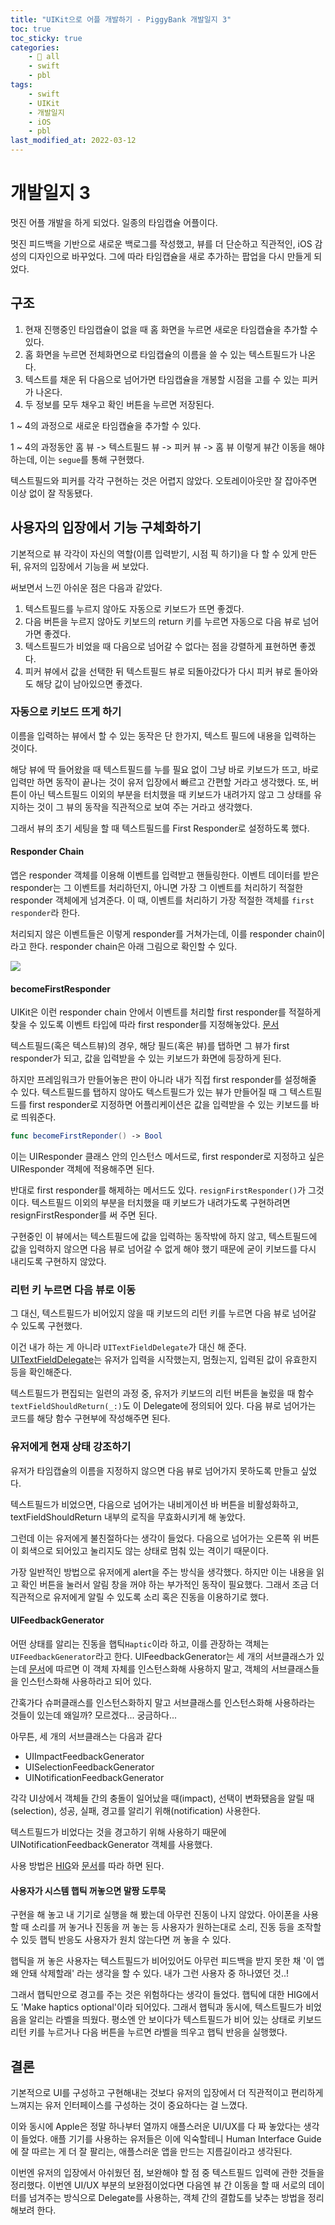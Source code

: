 ```yaml
---
title: "UIKit으로 어플 개발하기 - PiggyBank 개발일지 3"
toc: true
toc_sticky: true
categories:
    - 📂 all
    - swift
    - pbl
tags:
    - swift
    - UIKit
    - 개발일지
    - iOS
    - pbl
last_modified_at: 2022-03-12
---
```


# 개발일지 3

멋진 어플 개발을 하게 되었다. 일종의 타임캡슐 어플이다.

멋진 피드백을 기반으로 새로운 백로그를 작성했고, 뷰를 더 단순하고 직관적인, iOS 감성의 디자인으로 바꾸었다. 그에 따라 타임캡슐을 새로 추가하는 팝업을 다시 만들게 되었다.

## 구조

1. 현재 진행중인 타임캡슐이 없을 때 홈 화면을 누르면 새로운 타임캡슐을 추가할 수 있다.
2. 홈 화면을 누르면 전체화면으로 타임캡슐의 이름을 쓸 수 있는 텍스트필드가 나온다.
3. 텍스트를 채운 뒤 다음으로 넘어가면 타임캡슐을 개봉할 시점을 고를 수 있는 피커가 나온다.
4. 두 정보를 모두 채우고 확인 버튼을 누르면 저장된다.

1 ~ 4의 과정으로 새로운 타임캡슐을 추가할 수 있다.

1 ~ 4의 과정동안 홈 뷰 -> 텍스트필드 뷰 -> 피커 뷰 -> 홈 뷰 이렇게 뷰간 이동을 해야 하는데, 이는 `segue`를 통해 구현했다.

텍스트필드와 피커를 각각 구현하는 것은 어렵지 않았다. 오토레이아웃만 잘 잡아주면 이상 없이 잘 작동됐다.

## 사용자의 입장에서 기능 구체화하기

기본적으로 뷰 각각이 자신의 역할(이름 입력받기, 시점 픽 하기)을 다 할 수 있게 만든 뒤, 유저의 입장에서 기능을 써 보았다.

써보면서 느낀 아쉬운 점은 다음과 같았다.

1. 텍스트필드를 누르지 않아도 자동으로 키보드가 뜨면 좋겠다.
2. 다음 버튼을 누르지 않아도 키보드의 return 키를 누르면 자동으로 다음 뷰로 넘어가면 좋겠다.
3. 텍스트필드가 비었을 때 다음으로 넘어갈 수 없다는 점을 강렬하게 표현하면 좋겠다.
4. 피커 뷰에서 값을 선택한 뒤 텍스트필드 뷰로 되돌아갔다가 다시 피커 뷰로 돌아와도 해당 값이 남아있으면 좋겠다.

### 자동으로 키보드 뜨게 하기

이름을 입력하는 뷰에서 할 수 있는 동작은 단 한가지, 텍스트 필드에 내용을 입력하는 것이다.

해당 뷰에 딱 들어왔을 때 텍스트필드를 누를 필요 없이 그냥 바로 키보드가 뜨고, 바로 입력만 하면 동작이 끝나는 것이 유저 입장에서 빠르고 간편할 거라고 생각했다. 또, 버튼이 아닌 텍스트필드 이외의 부분을 터치했을 때 키보드가 내려가지 않고 그 상태를 유지하는 것이 그 뷰의 동작을 직관적으로 보여 주는 거라고 생각했다.

그래서 뷰의 초기 세팅을 할 때 텍스트필드를 First Responder로 설정하도록 했다.

#### Responder Chain

앱은 responder 객체를 이용해 이벤트를 입력받고 핸들링한다. 이벤트 데이터를 받은 responder는 그 이벤트를 처리하던지, 아니면 가장 그 이벤트를 처리하기 적절한 responder 객체에게 넘겨준다. 이 때, 이벤트를 처리하기 가장 적절한 객체를 `first responder`라 한다.

처리되지 않은 이벤트들은 이렇게 responder를 거쳐가는데, 이를 responder chain이라고 한다. responder chain은 아래 그림으로 확인할 수 있다.

![](/assets/images/piggy/3-1.png)

#### becomeFirstResponder

UIKit은 이런 responder chain 안에서 이벤트를 처리할 first responder를 적절하게 찾을 수 있도록 이벤트 타입에 따라 first responder를 지정해놓았다. [문서](https://developer.apple.com/documentation/uikit/touches_presses_and_gestures/using_responders_and_the_responder_chain_to_handle_events)

텍스트필드(혹은 텍스트뷰)의 경우, 해당 필드(혹은 뷰)를 탭하면 그 뷰가 first responder가 되고, 값을 입력받을 수 있는 키보드가 화면에 등장하게 된다.

하지만 프레임워크가 만들어놓은 판이 아니라 내가 직접 first responder를 설정해줄 수 있다. 텍스트필드를 탭하지 않아도 텍스트필드가 있는 뷰가 만들어질 때 그 텍스트필드를 first responder로 지정하면 어플리케이션은 값을 입력받을 수 있는 키보드를 바로 띄워준다.

```swift
func becomeFirstReponder() -> Bool
```

이는 UIResponder 클래스 안의 인스턴스 메서드로, first responder로 지정하고 싶은 UIResponder 객체에 적용해주면 된다.

반대로 first responder를 해제하는 메서드도 있다. `resignFirstResponder()`가 그것이다. 텍스트필드 이외의 부분을 터치했을 때 키보드가 내려가도록 구현하려면 resignFirstResponder를 써 주면 된다.

구현중인 이 뷰에서는 텍스트필드에 값을 입력하는 동작밖에 하지 않고, 텍스트필드에 값을 입력하지 않으면 다음 뷰로 넘어갈 수 없게 해야 했기 때문에 굳이 키보드를 다시 내리도록 구현하지 않았다.

### 리턴 키 누르면 다음 뷰로 이동

그 대신, 텍스트필드가 비어있지 않을 때 키보드의 리턴 키를 누르면 다음 뷰로 넘어갈 수 있도록 구현했다.

이건 내가 하는 게 아니라 `UITextFieldDelegate`가 대신 해 준다. [UITextFieldDelegate](https://developer.apple.com/documentation/uikit/uitextfielddelegate)는 유저가 입력을 시작했는지, 멈췄는지, 입력된 값이 유효한지 등을 확인해준다.

텍스트필드가 편집되는 일련의 과정 중, 유저가 키보드의 리턴 버튼을 눌렀을 때 함수 `textFieldShouldReturn(_:)`도 이 Delegate에 정의되어 있다. 다음 뷰로 넘어가는 코드를 해당 함수 구현부에 작성해주면 된다.


### 유저에게 현재 상태 강조하기

유저가 타임캡슐의 이름을 지정하지 않으면 다음 뷰로 넘어가지 못하도록 만들고 싶었다.

텍스트필드가 비었으면, 다음으로 넘어가는 내비게이션 바 버튼을 비활성화하고, textFieldShouldReturn 내부의 로직을 무효화시키게 해 놓았다.

그런데 이는 유저에게 불친절하다는 생각이 들었다. 다음으로 넘어가는 오른쪽 위 버튼이 회색으로 되어있고 눌리지도 않는 상태로 멈춰 있는 격이기 때문이다.

가장 일반적인 방법으로 유저에게 alert을 주는 방식을 생각했다. 하지만 이는 내용을 읽고 확인 버튼을 눌러서 알림 창을 꺼야 하는 부가적인 동작이 필요했다. 그래서 조금 더 직관적으로 유저에게 알릴 수 있도록 소리 혹은 진동을 이용하기로 했다.

#### UIFeedbackGenerator

어떤 상태를 알리는 진동을 햅틱`Haptic`이라 하고, 이를 관장하는 객체는 `UIFeedbackGenerator`라고 한다. UIFeedbackGenerator는 세 개의 서브클래스가 있는데 [문서](https://developer.apple.com/documentation/uikit/uifeedbackgenerator#overview)에 따르면 이 객체 자체를 인스턴스화해 사용하지 말고, 객체의 서브클래스들을 인스턴스화해 사용하라고 되어 있다.

간혹가다 슈퍼클래스를 인스턴스화하지 말고 서브클래스를 인스턴스화해 사용하라는 것들이 있는데 왜일까? 모르겠다... 궁금하다...

아무튼, 세 개의 서브클래스는 다음과 같다

- UIImpactFeedbackGenerator
- UISelectionFeedbackGenerator
- UINotificationFeedbackGenerator

각각 UI상에서 객체들 간의 충돌이 일어났을 때(impact), 선택이 변화됐음을 알릴 때(selection), 성공, 실패, 경고를 알리기 위해(notification) 사용한다.

텍스트필드가 비었다는 것을 경고하기 위해 사용하기 때문에 UINotificationFeedbackGenerator 객체를 사용했다.

사용 방법은 [HIG](https://developer.apple.com/ios/human-interface-guidelines/interaction/feedback/#haptics)와 [문서](https://developer.apple.com/documentation/uikit/uifeedbackgenerator)를 따라 하면 된다.

#### 사용자가 시스템 햅틱 꺼놓으면 말짱 도루묵

구현을 해 놓고 내 기기로 실행을 해 봤는데 아무런 진동이 나지 않았다. 아이폰을 사용할 때 소리를 꺼 놓거나 진동을 꺼 놓는 등 사용자가 원하는대로 소리, 진동 등을 조작할 수 있듯 햅틱 반응도 사용자가 원치 않는다면 꺼 놓을 수 있다.

햅틱을 꺼 놓은 사용자는 텍스트필드가 비어있어도 아무런 피드백을 받지 못한 채 '이 앱 왜 안돼 삭제할래' 라는 생각을 할 수 있다. 내가 그런 사용자 중 하나였던 것..!

그래서 햅틱만으로 경고를 주는 것은 위험하다는 생각이 들었다. 햅틱에 대한 HIG에서도 'Make haptics optional'이라 되어있다. 그래서 햅틱과 동시에, 텍스트필드가 비었음을 알리는 라벨을 띄웠다. 평소엔 안 보이다가 텍스트필드가 비어 있는 상태로 키보드 리턴 키를 누르거나 다음 버튼을 누르면 라벨을 띄우고 햅틱 반응을 실행했다.

## 결론

기본적으로 UI를 구성하고 구현해내는 것보다 유저의 입장에서 더 직관적이고 편리하게 느껴지는 유저 인터페이스를 구성하는 것이 중요하다는 걸 느꼈다.

이와 동시에 Apple은 정말 하나부터 열까지 애플스러운 UI/UX를 다 짜 놓았다는 생각이 들었다. 애플 기기를 사용하는 유저들은 이에 익숙할테니 Human Interface Guide에 잘 따르는 게 더 잘 팔리는, 애플스러운 앱을 만드는 지름길이라고 생각된다.

이번엔 유저의 입장에서 아쉬웠던 점, 보완해야 할 점 중 텍스트필드 입력에 관한 것들을 정리했다. 이번엔 UI/UX 부분의 보완점이었다면 다음엔 뷰 간 이동을 할 때 서로의 데이터를 넘겨주는 방식으로 Delegate를 사용하는, 객체 간의 결합도를 낮추는 방법을 정리해보려 한다.